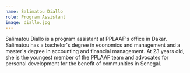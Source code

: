 ```yaml
---
name: Salimatou Diallo
role: Program Assistant
image: diallo.jpg
---
```

Salimatou Diallo is a program assistant at PPLAAF's office in Dakar. Salimatou has a bachelor's degree in economics and management and a master's degree in accounting and financial management. At 23 years old, she is the youngest member of the PPLAAF team and advocates for personal development for the benefit of communities in Senegal.

